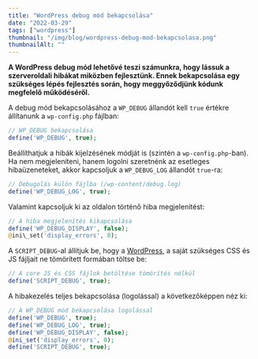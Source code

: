 ```yaml
---
title: "WordPress debug mód bekapcsolása"
date: "2022-03-29"
tags: ["wordpress"]
thumbnail: "/img/blog/wordpress-debug-mod-bekapcsolasa.png"
thumbnailAlt: ""
---
```


**A WordPress debug mód lehetővé teszi számunkra, hogy lássuk a szerveroldali hibákat miközben fejlesztünk. Ennek bekapcsolása egy szükséges lépés fejlesztés során, hogy meggyőződjünk kódunk megfelelő működéséről.**

A debug mód bekapcsolásához a `WP_DEBUG` állandót kell `true` értékre állítanunk a `wp-config.php` fájlban:

```php
// WP_DEBUG bekapcsolása
define('WP_DEBUG', true);
```

Beállíthatjuk a hibák kijelzésének módját is (szintén a `wp-config.php`-ban). Ha nem megjeleníteni, hanem logolni szeretnénk az esetleges hibaüzeneteket, akkor kapcsoljuk a `WP_DEBUG_LOG` állandót `true`-ra:

```php
// Debugolás külön fájlba (/wp-content/debug.log)
define('WP_DEBUG_LOG', true);
```

Valamint kapcsoljuk ki az oldalon történő hiba megjelenítést:

```php
// A hiba megjelenítés kikapcsolása
define('WP_DEBUG_DISPLAY', false);
@ini\_set('display_errors', 0);
```

A `SCRIPT_DEBUG`-al állítjuk be, hogy a [WordPress](https://hu.wordpress.org/), a saját szükséges CSS és JS fájljait ne tömörített formában töltse be:

```php
// A core JS és CSS fájlok betöltése tömörítés nélkül
define('SCRIPT_DEBUG', true);
```

A hibakezelés teljes bekapcsolása (logolással) a következőképpen néz ki:

```php
// A WP_DEBUG mód bekapcsolása logolással
define('WP_DEBUG', true);
define('WP_DEBUG_LOG', true);
define('WP_DEBUG_DISPLAY', false);
@ini_set('display_errors', 0);
define('SCRIPT_DEBUG', true);
```
